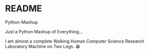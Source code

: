 # README
Python-Mashup

Just a Python Mashup of Everything...

I am almost a complete Walking Human Computer Science Research Laboratory Machine on Two Legs. 😁
